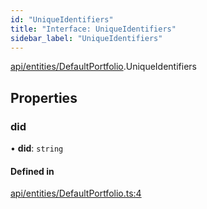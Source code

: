 ```yaml
---
id: "UniqueIdentifiers"
title: "Interface: UniqueIdentifiers"
sidebar_label: "UniqueIdentifiers"
---
```


[api/entities/DefaultPortfolio](../../../../../modules/API/Entities/DefaultPortfolio/DefaultPortfolio.md).UniqueIdentifiers

## Properties

### did

• **did**: `string`

#### Defined in

[api/entities/DefaultPortfolio.ts:4](https://github.com/PolymeshAssociation/polymesh-sdk/blob/5a778578/src/api/entities/DefaultPortfolio.ts#L4)
